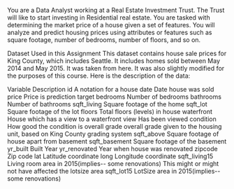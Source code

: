 
You are a Data Analyst working at a Real Estate Investment Trust. The Trust will like to start investing in Residential real estate. You are tasked with determining the market price of a house given a set of features. You will analyze and predict housing prices using attributes or features such as square footage, number of bedrooms, number of floors, and so on.


Dataset Used in this Assignment
This dataset contains house sale prices for King County, which includes Seattle. It includes homes sold between May 2014 and May 2015. It was taken from here. It was also slightly modified for the purposes of this course. Here is the description of the data:

Variable	Description
id	A notation for a house
date	Date house was sold
price	Price is prediction target
bedrooms	Number of bedrooms
bathrooms	Number of bathrooms
sqft_living	Square footage of the home
sqft_lot	Square footage of the lot
floors	Total floors (levels) in house
waterfront	House which has a view to a waterfront
view	Has been viewed
condition	How good the condition is overall
grade	overall grade given to the housing unit, based on King County grading system
sqft_above	Square footage of house apart from basement
sqft_basement	Square footage of the basement
yr_built	Built Year
yr_renovated	Year when house was renovated
zipcode	Zip code
lat	Latitude coordinate
long	Longitude coordinate
sqft_living15	Living room area in 2015(implies-- some renovations) This might or might not have affected the lotsize area
sqft_lot15	LotSize area in 2015(implies-- some renovations)
